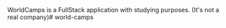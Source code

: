WorldCamps is a FullStack application with studying purposes. (It's not a real company)# world-camps
